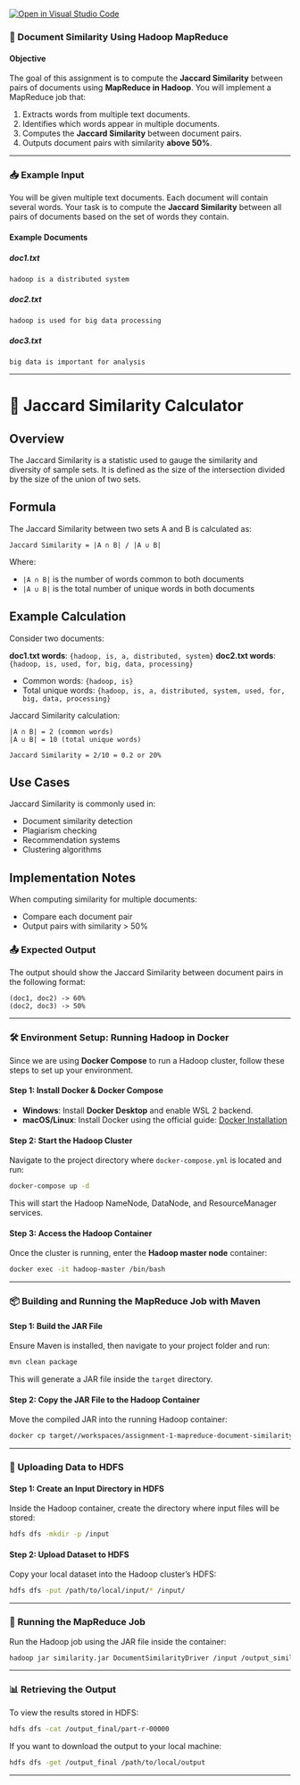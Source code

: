 [![Open in Visual Studio Code](https://classroom.github.com/assets/open-in-vscode-2e0aaae1b6195c2367325f4f02e2d04e9abb55f0b24a779b69b11b9e10269abc.svg)](https://classroom.github.com/online_ide?assignment_repo_id=18217224&assignment_repo_type=AssignmentRepo)
### **📌 Document Similarity Using Hadoop MapReduce**  

#### **Objective**  
The goal of this assignment is to compute the **Jaccard Similarity** between pairs of documents using **MapReduce in Hadoop**. You will implement a MapReduce job that:  
1. Extracts words from multiple text documents.  
2. Identifies which words appear in multiple documents.  
3. Computes the **Jaccard Similarity** between document pairs.  
4. Outputs document pairs with similarity **above 50%**.  

---

### **📥 Example Input**  

You will be given multiple text documents. Each document will contain several words. Your task is to compute the **Jaccard Similarity** between all pairs of documents based on the set of words they contain.  

#### **Example Documents**  

##### **doc1.txt**  
```
hadoop is a distributed system
```

##### **doc2.txt**  
```
hadoop is used for big data processing
```

##### **doc3.txt**  
```
big data is important for analysis
```

---

# 📏 Jaccard Similarity Calculator

## Overview

The Jaccard Similarity is a statistic used to gauge the similarity and diversity of sample sets. It is defined as the size of the intersection divided by the size of the union of two sets.

## Formula

The Jaccard Similarity between two sets A and B is calculated as:

```
Jaccard Similarity = |A ∩ B| / |A ∪ B|
```

Where:
- `|A ∩ B|` is the number of words common to both documents
- `|A ∪ B|` is the total number of unique words in both documents

## Example Calculation

Consider two documents:
 
**doc1.txt words**: `{hadoop, is, a, distributed, system}`
**doc2.txt words**: `{hadoop, is, used, for, big, data, processing}`

- Common words: `{hadoop, is}`
- Total unique words: `{hadoop, is, a, distributed, system, used, for, big, data, processing}`

Jaccard Similarity calculation:
```
|A ∩ B| = 2 (common words)
|A ∪ B| = 10 (total unique words)

Jaccard Similarity = 2/10 = 0.2 or 20%
```

## Use Cases

Jaccard Similarity is commonly used in:
- Document similarity detection
- Plagiarism checking
- Recommendation systems
- Clustering algorithms

## Implementation Notes

When computing similarity for multiple documents:
- Compare each document pair
- Output pairs with similarity > 50%

### **📤 Expected Output**  

The output should show the Jaccard Similarity between document pairs in the following format:  
```
(doc1, doc2) -> 60%  
(doc2, doc3) -> 50%  
```

---

### **🛠 Environment Setup: Running Hadoop in Docker**  

Since we are using **Docker Compose** to run a Hadoop cluster, follow these steps to set up your environment.  

#### **Step 1: Install Docker & Docker Compose**  
- **Windows**: Install **Docker Desktop** and enable WSL 2 backend.  
- **macOS/Linux**: Install Docker using the official guide: [Docker Installation](https://docs.docker.com/get-docker/)  

#### **Step 2: Start the Hadoop Cluster**  
Navigate to the project directory where `docker-compose.yml` is located and run:  
```sh
docker-compose up -d
```  
This will start the Hadoop NameNode, DataNode, and ResourceManager services.  

#### **Step 3: Access the Hadoop Container**  
Once the cluster is running, enter the **Hadoop master node** container:  
```sh
docker exec -it hadoop-master /bin/bash
```

---

### **📦 Building and Running the MapReduce Job with Maven**  

#### **Step 1: Build the JAR File**  
Ensure Maven is installed, then navigate to your project folder and run:  
```sh
mvn clean package
```  
This will generate a JAR file inside the `target` directory.  

#### **Step 2: Copy the JAR File to the Hadoop Container**  
Move the compiled JAR into the running Hadoop container:  
```sh
docker cp target//workspaces/assignment-1-mapreduce-document-similarity-bhanukocherla/src/main/java/com/example/controller/DocumentSimilarityDriver.java hadoop-master:/opt/hadoop-3.2.1/share/hadoop/mapreduce/similarity.jar
```

---

### **📂 Uploading Data to HDFS**  

#### **Step 1: Create an Input Directory in HDFS**  
Inside the Hadoop container, create the directory where input files will be stored:  
```sh
hdfs dfs -mkdir -p /input
```

#### **Step 2: Upload Dataset to HDFS**  
Copy your local dataset into the Hadoop cluster’s HDFS:  
```sh
hdfs dfs -put /path/to/local/input/* /input/
```

---

### **🚀 Running the MapReduce Job**  

Run the Hadoop job using the JAR file inside the container:  
```sh
hadoop jar similarity.jar DocumentSimilarityDriver /input /output_similarity /output_final
```

---

### **📊 Retrieving the Output**  

To view the results stored in HDFS:  
```sh
hdfs dfs -cat /output_final/part-r-00000
```

If you want to download the output to your local machine:  
```sh
hdfs dfs -get /output_final /path/to/local/output
```
---
